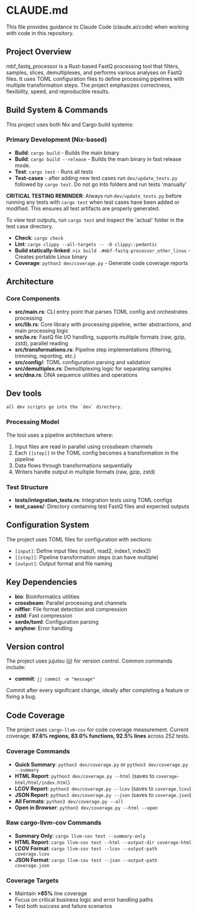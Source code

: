 # CLAUDE.md

This file provides guidance to Claude Code (claude.ai/code) when working with code in this repository.

## Project Overview

mbf_fastq_processor is a Rust-based FastQ processing tool that filters, samples, slices, demultiplexes, and performs various analyses on FastQ files. It uses TOML configuration files to define processing pipelines with multiple transformation steps. The project emphasizes correctness, flexibility, speed, and reproducible results.

## Build System & Commands

This project uses both Nix and Cargo build systems:

### Primary Development (Nix-based)
- **Build**: `cargo build` - Builds the main binary
- **Build**: `cargo build --release` - Builds the main binary in fast release mode.
- **Test**: `cargo test` - Runs all tests 
- **Test-cases** - after adding new test cases run `dev/update_tests.py` followed by `cargo test`. Do not go into folders and run tests 'manually'

**CRITICAL TESTING REMINDER**: Always run `dev/update_tests.py` before running any tests with `cargo test` when test cases have been added or modified. This ensures all test artifacts are properly generated.

To view test outputs, run `cargo test` and inspect the 'actual' folder in the test case directory.

- **Check**: `cargo check`
- **Lint**: `cargo clippy --all-targets -- -D clippy::pedantic`
- **Build statically-linked**: `nix build .#mbf-fastq-processor_other_linux` - Creates portable Linux binary
- **Coverage**: `python3 dev/coverage.py` - Generate code coverage reports

## Architecture

### Core Components
- **src/main.rs**: CLI entry point that parses TOML config and orchestrates processing
- **src/lib.rs**: Core library with processing pipeline, writer abstractions, and main processing logic
- **src/io.rs**: FastQ file I/O handling, supports multiple formats (raw, gzip, zstd), parallel reading
- **src/transformations.rs**: Pipeline step implementations (filtering, trimming, reporting, etc.)
- **src/config/**: TOML configuration parsing and validation
- **src/demultiplex.rs**: Demultiplexing logic for separating samples
- **src/dna.rs**: DNA sequence utilities and operations

## Dev tools
    all dev scripts go into the `dev` directory.

### Processing Model
The tool uses a pipeline architecture where:
1. Input files are read in parallel using crossbeam channels
2. Each `[[step]]` in the TOML config becomes a transformation in the pipeline
3. Data flows through transformations sequentially
4. Writers handle output in multiple formats (raw, gzip, zstd)

### Test Structure
- **tests/integration_tests.rs**: Integration tests using TOML configs
- **test_cases/**: Directory containing test FastQ files and expected outputs

## Configuration System
The project uses TOML files for configuration with sections:
- `[input]`: Define input files (read1, read2, index1, index2)
- `[[step]]`: Pipeline transformation steps (can have multiple)
- `[output]`: Output format and file naming

## Key Dependencies
- **bio**: Bioinformatics utilities
- **crossbeam**: Parallel processing and channels
- **niffler**: File format detection and compression
- **zstd**: Fast compression
- **serde/toml**: Configuration parsing
- **anyhow**: Error handling


## Version control
The project uses jujutsu (jj) for version control. 
Common commands include: 
 - **commit**:  `jj commit -m "message"`

Commit after every significant change, ideally after completing a feature or fixing a bug.

## Code Coverage

The project uses `cargo-llvm-cov` for code coverage measurement. Current coverage: **87.6% regions, 83.0% functions, 92.5% lines** across 252 tests.

### Coverage Commands
- **Quick Summary**: `python3 dev/coverage.py` or `python3 dev/coverage.py --summary`
- **HTML Report**: `python3 dev/coverage.py --html` (saves to `coverage-html/html/index.html`)
- **LCOV Report**: `python3 dev/coverage.py --lcov` (saves to `coverage.lcov`)
- **JSON Report**: `python3 dev/coverage.py --json` (saves to `coverage.json`)
- **All Formats**: `python3 dev/coverage.py --all`
- **Open in Browser**: `python3 dev/coverage.py --html --open`

### Raw cargo-llvm-cov Commands
- **Summary Only**: `cargo llvm-cov test --summary-only`
- **HTML Report**: `cargo llvm-cov test --html --output-dir coverage-html`
- **LCOV Format**: `cargo llvm-cov test --lcov --output-path coverage.lcov`
- **JSON Format**: `cargo llvm-cov test --json --output-path coverage.json`

### Coverage Targets
- Maintain **>85%** line coverage
- Focus on critical business logic and error handling paths
- Test both success and failure scenarios


